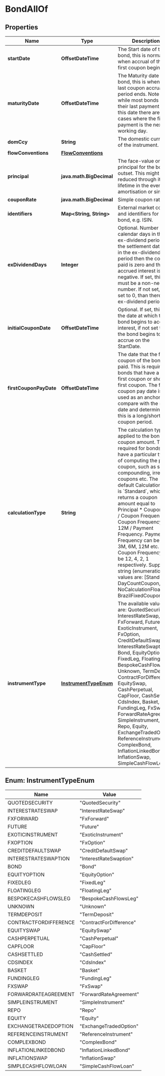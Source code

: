 

# BondAllOf


## Properties

Name | Type | Description | Notes
------------ | ------------- | ------------- | -------------
**startDate** | **OffsetDateTime** | The Start date of the bond, this is normally when accrual of the first coupon begins. | 
**maturityDate** | **OffsetDateTime** | The Maturity date of the bond, this is when the last coupon accrual period ends.  Note that while most bonds have their last payment on this date there are some cases where the final payment is the next working day. | 
**domCcy** | **String** | The domestic currency of the instrument. | 
**flowConventions** | [**FlowConventions**](FlowConventions.md) |  | 
**principal** | **java.math.BigDecimal** | The face-value or principal for the bond at outset.  This might be reduced through its lifetime in the event of amortisation or similar. | 
**couponRate** | **java.math.BigDecimal** | Simple coupon rate. | 
**identifiers** | **Map&lt;String, String&gt;** | External market codes and identifiers for the bond, e.g. ISIN. |  [optional]
**exDividendDays** | **Integer** | Optional. Number of calendar days in the ex-dividend period,  if the settlement date falls in the ex-dividend period then the coupon paid is zero and the accrued interest is negative.  If set, this must be a non-negative number.  If not set, or set to 0, than there is no ex-dividend period. |  [optional]
**initialCouponDate** | **OffsetDateTime** | Optional. If set, this is the date at which the bond begins to accrue interest, if not set then the bond begins to accrue on the StartDate. |  [optional]
**firstCouponPayDate** | **OffsetDateTime** | The date that the first coupon of the bond is paid. This is required for bonds that have a long first coupon or short first coupon. The first coupon pay date is used  as an anchor to compare with the start date and determine if this is a long/short coupon period. |  [optional]
**calculationType** | **String** | The calculation type applied to the bond coupon amount. This is required for bonds that have a particular type of computing the period coupon, such as simple compounding,  irregular coupons etc.  The default CalculationType is &#x60;Standard&#x60;, which returns a coupon amount equal to Principal * Coupon Rate / Coupon Frequency. Coupon Frequency is 12M / Payment Frequency.  Payment Frequency can be 1M, 3M, 6M, 12M etc. So Coupon Frequency can be 12, 4, 2, 1 respectively.    Supported string (enumeration) values are: [Standard, DayCountCoupon, NoCalculationFloater, BrazilFixedCoupon]. |  [optional]
**instrumentType** | [**InstrumentTypeEnum**](#InstrumentTypeEnum) | The available values are: QuotedSecurity, InterestRateSwap, FxForward, Future, ExoticInstrument, FxOption, CreditDefaultSwap, InterestRateSwaption, Bond, EquityOption, FixedLeg, FloatingLeg, BespokeCashFlowsLeg, Unknown, TermDeposit, ContractForDifference, EquitySwap, CashPerpetual, CapFloor, CashSettled, CdsIndex, Basket, FundingLeg, FxSwap, ForwardRateAgreement, SimpleInstrument, Repo, Equity, ExchangeTradedOption, ReferenceInstrument, ComplexBond, InflationLinkedBond, InflationSwap, SimpleCashFlowLoan | 



## Enum: InstrumentTypeEnum

Name | Value
---- | -----
QUOTEDSECURITY | &quot;QuotedSecurity&quot;
INTERESTRATESWAP | &quot;InterestRateSwap&quot;
FXFORWARD | &quot;FxForward&quot;
FUTURE | &quot;Future&quot;
EXOTICINSTRUMENT | &quot;ExoticInstrument&quot;
FXOPTION | &quot;FxOption&quot;
CREDITDEFAULTSWAP | &quot;CreditDefaultSwap&quot;
INTERESTRATESWAPTION | &quot;InterestRateSwaption&quot;
BOND | &quot;Bond&quot;
EQUITYOPTION | &quot;EquityOption&quot;
FIXEDLEG | &quot;FixedLeg&quot;
FLOATINGLEG | &quot;FloatingLeg&quot;
BESPOKECASHFLOWSLEG | &quot;BespokeCashFlowsLeg&quot;
UNKNOWN | &quot;Unknown&quot;
TERMDEPOSIT | &quot;TermDeposit&quot;
CONTRACTFORDIFFERENCE | &quot;ContractForDifference&quot;
EQUITYSWAP | &quot;EquitySwap&quot;
CASHPERPETUAL | &quot;CashPerpetual&quot;
CAPFLOOR | &quot;CapFloor&quot;
CASHSETTLED | &quot;CashSettled&quot;
CDSINDEX | &quot;CdsIndex&quot;
BASKET | &quot;Basket&quot;
FUNDINGLEG | &quot;FundingLeg&quot;
FXSWAP | &quot;FxSwap&quot;
FORWARDRATEAGREEMENT | &quot;ForwardRateAgreement&quot;
SIMPLEINSTRUMENT | &quot;SimpleInstrument&quot;
REPO | &quot;Repo&quot;
EQUITY | &quot;Equity&quot;
EXCHANGETRADEDOPTION | &quot;ExchangeTradedOption&quot;
REFERENCEINSTRUMENT | &quot;ReferenceInstrument&quot;
COMPLEXBOND | &quot;ComplexBond&quot;
INFLATIONLINKEDBOND | &quot;InflationLinkedBond&quot;
INFLATIONSWAP | &quot;InflationSwap&quot;
SIMPLECASHFLOWLOAN | &quot;SimpleCashFlowLoan&quot;



